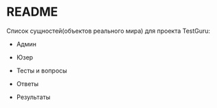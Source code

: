 # README


Список сущностей(объектов реального мира) для проекта TestGuru:

* Админ

* Юзер

* Тесты и вопросы

* Ответы

* Результаты 

 
